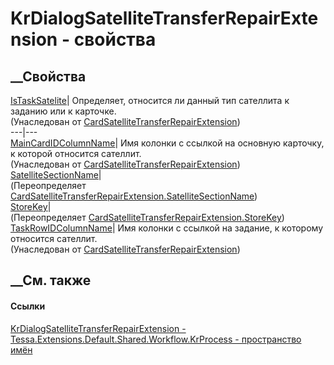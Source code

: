 # KrDialogSatelliteTransferRepairExtension - свойства
##  __Свойства
[IsTaskSatelite](P_Tessa_Cards_Extensions_Templates_CardSatelliteTransferRepairExtension_IsTaskSatelite.htm)|
Определяет, относится ли данный тип сателлита к заданию или к карточке.  
(Унаследован от
[CardSatelliteTransferRepairExtension](T_Tessa_Cards_Extensions_Templates_CardSatelliteTransferRepairExtension.htm))  
---|---  
[MainCardIDColumnName](P_Tessa_Cards_Extensions_Templates_CardSatelliteTransferRepairExtension_MainCardIDColumnName.htm)|
Имя колонки с ссылкой на основную карточку, к которой относится сателлит.  
(Унаследован от
[CardSatelliteTransferRepairExtension](T_Tessa_Cards_Extensions_Templates_CardSatelliteTransferRepairExtension.htm))  
[SatelliteSectionName](P_Tessa_Extensions_Default_Shared_Workflow_KrProcess_KrDialogSatelliteTransferRepairExtension_SatelliteSectionName.htm)|  
(Переопределяет
[CardSatelliteTransferRepairExtension.SatelliteSectionName](P_Tessa_Cards_Extensions_Templates_CardSatelliteTransferRepairExtension_SatelliteSectionName.htm))  
[StoreKey](P_Tessa_Extensions_Default_Shared_Workflow_KrProcess_KrDialogSatelliteTransferRepairExtension_StoreKey.htm)|  
(Переопределяет
[CardSatelliteTransferRepairExtension.StoreKey](P_Tessa_Cards_Extensions_Templates_CardSatelliteTransferRepairExtension_StoreKey.htm))  
[TaskRowIDColumnName](P_Tessa_Cards_Extensions_Templates_CardSatelliteTransferRepairExtension_TaskRowIDColumnName.htm)|
Имя колонки с ссылкой на задание, к которому относится сателлит.  
(Унаследован от
[CardSatelliteTransferRepairExtension](T_Tessa_Cards_Extensions_Templates_CardSatelliteTransferRepairExtension.htm))  
##  __См. также
#### Ссылки
[KrDialogSatelliteTransferRepairExtension -
](T_Tessa_Extensions_Default_Shared_Workflow_KrProcess_KrDialogSatelliteTransferRepairExtension.htm)
[Tessa.Extensions.Default.Shared.Workflow.KrProcess - пространство
имён](N_Tessa_Extensions_Default_Shared_Workflow_KrProcess.htm)
